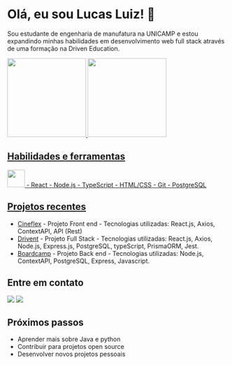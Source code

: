 # Olá, eu sou Lucas Luiz! 👋

Sou estudante de engenharia de manufatura na UNICAMP e estou expandindo minhas habilidades em desenvolvimento web full stack através de uma formação na Driven Education.

<div>
<a href="https://github.com/LucasLuiz01">
<img height="180em" src="https://github-readme-stats.vercel.app/api/top-langs/?username=LucasLuiz01&layout=compact&langs_count=7&theme=dracula"/>
<img height="180em" src="https://github-readme-stats.vercel.app/api?username=LucasLuiz01&show_icons=true&theme=dracula&include_all_commits=true&count_private=true"/>
</div>

## Habilidades e ferramentas

 <link rel="stylesheet" href="https://cdn.jsdelivr.net/gh/devicons/devicon@v2.15.1/devicon.min.css">
 <img src="https://cdn.jsdelivr.net/gh/devicons/devicon/icons/java/java-original.svg](https://cdn.jsdelivr.net/gh/devicons/devicon@v2.15.1/devicon.min.css)" width="40" height="40"/>
- React
- Node.js
- TypeScript
- HTML/CSS
- Git
- PostgreSQL

## Projetos recentes

- [Cineflex](https://github.com/LucasLuiz01/projeto10-cineflex) - Projeto Front end - Tecnologias utilizadas: React.js, Axios, ContextAPI, API (Rest)
- [Drivent](https://github.com/LucasLuiz01/projeto16-boardcamp) - Projeto Full Stack - Tecnologias utilizadas: React.js, Axios, Node.js, Express.js, PostgreSQL, typeScript, PrismaORM, Jest.
- [Boardcamp](https://github.com/Drivent-G2) - Projeto Back end - Tecnologias utilizadas: Node.js, ContextAPI, PostgreSQL, Express, Javascript. 

## Entre em contato
<a href = "lucas.luiz98@hotmail.com"><img src="https://img.shields.io/badge/Gmail-D14836?style=for-the-badge&logo=gmail&logoColor=white" target="_blank"></a>
<a href="https://www.linkedin.com/in/lucas-luiz-a3b9ba1b2/" target="_blank"><img src="https://img.shields.io/badge/-LinkedIn-%230077B5?style=for-the-badge&logo=linkedin&logoColor=white" target="_blank"></a> 

## Próximos passos

- Aprender mais sobre Java e python
- Contribuir para projetos open source
- Desenvolver novos projetos pessoais

